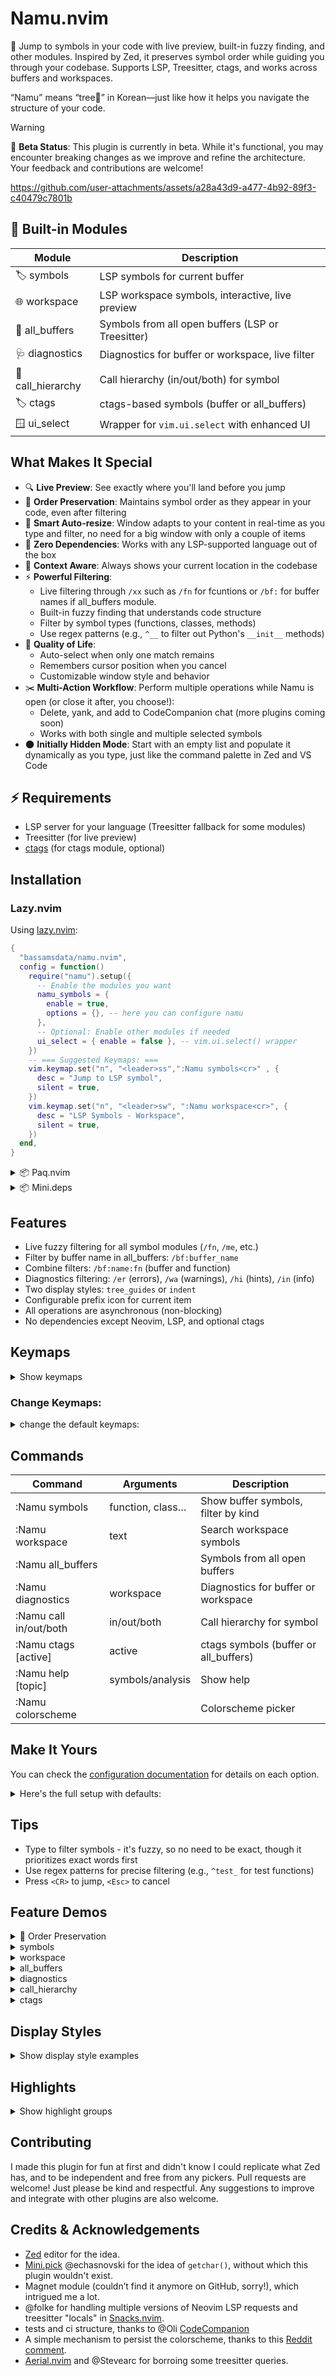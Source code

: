 # Namu.nvim

🌿 Jump to symbols in your code with live preview, built-in fuzzy finding, and other modules.
Inspired by Zed, it preserves symbol order while guiding you through your codebase.
Supports LSP, Treesitter, ctags, and works across buffers and workspaces.

“Namu” means “tree🌳” in Korean—just like how it helps you navigate the structure of your code.

> [!WARNING]
> 🚧 **Beta Status**: This plugin is currently in beta. While it's functional, you may encounter breaking changes as we improve and refine the architecture. Your feedback and contributions are welcome!

https://github.com/user-attachments/assets/a28a43d9-a477-4b92-89f3-c40479c7801b

## 🧩 Built-in Modules

| Module         | Description                                      |
|----------------|--------------------------------------------------|
| 🏷️ symbols        | LSP symbols for current buffer                      |
| 🌐 workspace      | LSP workspace symbols, interactive, live preview    |
| 📂 all_buffers    | Symbols from all open buffers (LSP or Treesitter)   |
| 🩺 diagnostics    | Diagnostics for buffer or workspace, live filter    |
| 🔗 call_hierarchy | Call hierarchy (in/out/both) for symbol             |
| 🏷️ ctags          | ctags-based symbols (buffer or all_buffers)         |
| 🪟 ui_select      | Wrapper for `vim.ui.select` with enhanced UI        |


## What Makes It Special

- 🔍 **Live Preview**: See exactly where you'll land before you jump
- 🌳 **Order Preservation**: Maintains symbol order as they appear in your code, even after filtering
- 📐 **Smart Auto-resize**: Window adapts to your content in real-time as you type and filter, no need for a big window with only a couple of items
- 🚀 **Zero Dependencies**: Works with any LSP-supported language out of the box
- 🎯 **Context Aware**: Always shows your current location in the codebase
- ⚡ **Powerful Filtering**:
  - Live filtering through `/xx` such as `/fn` for fcuntions or `/bf:` for buffer names if all_buffers module.
  - Built-in fuzzy finding that understands code structure
  - Filter by symbol types (functions, classes, methods)
  - Use regex patterns (e.g., `^__` to filter out Python's `__init__` methods)
- 🎨 **Quality of Life**:
  - Auto-select when only one match remains
  - Remembers cursor position when you cancel
  - Customizable window style and behavior
- ✂️  **Multi-Action Workflow**: Perform multiple operations while Namu is open (or close it after, you choose!):
  - Delete, yank, and add to CodeCompanion chat (more plugins coming soon)
  - Works with both single and multiple selected symbols
- 🌑 **Initially Hidden Mode**: Start with an empty list and populate it dynamically as you type, just like the command palette in Zed and VS Code


## ⚡ Requirements
- LSP server for your language (Treesitter fallback for some modules)
- Treesitter (for live preview)
- [ctags](https://ctags.io) (for ctags module, optional)

## Installation

### Lazy.nvim

Using [lazy.nvim](https://github.com/folke/lazy.nvim):
```lua
{
  "bassamsdata/namu.nvim",
  config = function()
    require("namu").setup({
      -- Enable the modules you want
      namu_symbols = {
        enable = true,
        options = {}, -- here you can configure namu
      },
      -- Optional: Enable other modules if needed
      ui_select = { enable = false }, -- vim.ui.select() wrapper
    })
    -- === Suggested Keymaps: ===
    vim.keymap.set("n", "<leader>ss",":Namu symbols<cr>" , {
      desc = "Jump to LSP symbol",
      silent = true,
    })
    vim.keymap.set("n", "<leader>sw", ":Namu workspace<cr>", {
      desc = "LSP Symbols - Workspace",
      silent = true,
    })
  end,
}
```

<details>
  <summary>📦 Paq.nvim</summary>

  ```lua
  require "paq" {
    "bassamsdata/namu.nvim"
  }
  ```

</details>

<details>
  <summary>📦 Mini.deps</summary>

  ```lua
  require("mini.deps").add("bassamsdata/namu.nvim")
  ```

</details>


## Features

- Live fuzzy filtering for all symbol modules (`/fn`, `/me`, etc.)
- Filter by buffer name in all_buffers: `/bf:buffer_name`
- Combine filters: `/bf:name:fn` (buffer and function)
- Diagnostics filtering: `/er` (errors), `/wa` (warnings), `/hi` (hints), `/in` (info)
- Two display styles: `tree_guides` or `indent`
- Configurable prefix icon for current item
- All operations are asynchronous (non-blocking)
- No dependencies except Neovim, LSP, and optional ctags



## Keymaps

<details>
<summary>Show keymaps</summary>

| Key         | Action                                 |
|-------------|----------------------------------------|
| `<CR>`      | Select item                            |
| `<Esc>`     | Close picker                           |
| `<C-n>`     | Next item                              |
| `<C-p>`     | Previous item                          |
| `<Tab>`     | Toggle multiselect                     |
| `<C-a>`     | Select all                             |
| `<C-l>`     | Clear all                              |
| `<C-y>`     | Yank symbol(s)                         |
| `<C-d>`     | Delete symbol(s)                       |
| `<C-v>`     | Open symbol in vertical split          |
| `<C-h>`     | Open symbol in horizontal split        |
| `<C-o>`     | Add symbol(s) to CodeCompanion chat    |

</details>

### Change Keymaps:

<details>
<summary>change the default keymaps:</summary>

```lua
-- in namu_symbols.options
  movement = {
    next = { "<C-n>", "<DOWN>" }, -- Support multiple keys
    previous = { "<C-p>", "<UP>" }, -- Support multiple keys
    close = { "<ESC>" }, -- close mapping
    select = { "<CR>" }, -- select mapping
    delete_word = {}, -- delete word mapping
    clear_line = {}, -- clear line mapping
  },
  multiselect = {
    enabled = false,
    indicator = "●", -- or "✓"◉
    keymaps = {
      toggle = "<Tab>",
      select_all = "<C-a>",
      clear_all = "<C-l>",
      untoggle = "<S-Tab>",
    },
    max_items = nil, -- No limit by default
  },
  custom_keymaps = {
    yank = {
      keys = { "<C-y>" }, -- yank symbol text
    },
    delete = {
      keys = { "<C-d>" }, -- delete symbol text
    },
    vertical_split = {
      keys = { "<C-v>" }, -- open in vertical split
    },
    horizontal_split = {
      keys = { "<C-h>" }, -- open in horizontal split
    },
    codecompanion = {
      keys = "<C-o>", -- Add symbols to CodeCompanion
    },
    avante = {
      keys = "<C-t>", -- Add symbol to Avante
    },
  },
```

</details>

## Commands

| Command                | Arguments         | Description                                 |
|------------------------|------------------|---------------------------------------------|
| :Namu symbols    | function, class… | Show buffer symbols, filter by kind         |
| :Namu workspace | text             | Search workspace symbols                    |
| :Namu all_buffers      |                  | Symbols from all open buffers               |
| :Namu diagnostics  | workspace        | Diagnostics for buffer or workspace         |
| :Namu call in/out/both | in/out/both      | Call hierarchy for symbol                   |
| :Namu ctags [active]   | active           | ctags symbols (buffer or all_buffers)       |
| :Namu help [topic]     | symbols/analysis | Show help                                   |
| :Namu colorscheme      |                  | Colorscheme picker                          |

## Make It Yours

You can check the [configuration documentation](https://github.com/bassamsdata/namu.nvim/tree/main/docs/Namu_config.md) for details on each option.
<details>
  <summary>Here's the full setup with defaults:</summary>

```lua
{ -- Those are the default options
  "bassamsdata/namu.nvim",
  config = function()
    require("namu").setup({
      -- Enable symbols navigator which is the default
      namu_symbols = {
        enable = true,
        ---@type NamuConfig
        options = {
          AllowKinds = {
            default = {
              "Function",
              "Method",
              "Class",
              "Module",
              "Property",
              "Variable",
              -- "Constant",
              -- "Enum",
              -- "Interface",
              -- "Field",
              -- "Struct",
            },
            go = {
              "Function",
              "Method",
              "Struct", -- For struct definitions
              "Field", -- For struct fields
              "Interface",
              "Constant",
              -- "Variable",
              "Property",
              -- "TypeParameter", -- For type parameters if using generics
            },
            lua = { "Function", "Method", "Table", "Module" },
            python = { "Function", "Class", "Method" },
            -- Filetype specific
            yaml = { "Object", "Array" },
            json = { "Module" },
            toml = { "Object" },
            markdown = { "String" },
          },
          BlockList = {
            default = {},
            -- Filetype-specific
            lua = {
              "^vim%.", -- anonymous functions passed to nvim api
              "%.%.%. :", -- vim.iter functions
              ":gsub", -- lua string.gsub
              "^callback$", -- nvim autocmds
              "^filter$",
              "^map$", -- nvim keymaps
            },
            -- another example:
            -- python = { "^__" }, -- ignore __init__ functions
          },
          display = {
            mode = "icon", -- "icon" or "raw"
            padding = 2,
          },
          -- This is a preset that let's set window without really get into the hassle of tuning window options
          -- top10 meaning top 10% of the window
          row_position = "top10", -- options: "center"|"top10"|"top10_right"|"center_right"|"bottom",
          preview = {
            highlight_on_move = true, -- Whether to highlight symbols as you move through them
            -- still needs implmenting, keep it always now
            highlight_mode = "always", -- "always" | "select" (only highlight when selecting)
          },
          window = {
            auto_size = true,
            min_height = 1,
            min_width = 20,
            max_width = 120,
            max_height = 30,
            padding = 2,
            border = "rounded",
            title_pos = "left",
            show_footer = true,
            footer_pos = "right",
            relative = "editor",
            style = "minimal",
            width_ratio = 0.6,
            height_ratio = 0.6,
            title_prefix = "󱠦 ",
          },
          debug = false,
          focus_current_symbol = true,
          auto_select = false,
          initially_hidden = false,
          multiselect = {
            enabled = true,
            indicator = "✓", -- or "✓"●
            keymaps = {
              toggle = "<Tab>",
              untoggle = "<S-Tab>",
              select_all = "<C-a>",
              clear_all = "<C-l>",
            },
            max_items = nil, -- No limit by default
          },
          actions = {
            close_on_yank = false, -- Whether to close picker after yanking
            close_on_delete = true, -- Whether to close picker after deleting
          },
          movement = {-- Support multiple keys
            next = { "<C-n>", "<DOWN>" },
            previous = { "<C-p>", "<UP>" },
            close = { "<ESC>" }, -- "<C-c>" can be added as well
            select = { "<CR>" },
            delete_word = {}, -- it can assign "<C-w>"
            clear_line = {}, -- it can be "<C-u>"
          },
          custom_keymaps = {
            yank = {
              keys = { "<C-y>" },
              desc = "Yank symbol text",
            },
            delete = {
              keys = { "<C-d>" },
              desc = "Delete symbol text",
            },
            vertical_split = {
              keys = { "<C-v>" },
              desc = "Open in vertical split",
            },
            horizontal_split = {
              keys = { "<C-h>" },
              desc = "Open in horizontal split",
            },
            codecompanion = {
              keys = "<C-o>",
              desc = "Add symbol to CodeCompanion",
            },
            avante = {
              keys = "<C-t>",
              desc = "Add symbol to Avante",
            },
          },
          icon = "󱠦", -- 󱠦 -  -  -- 󰚟
          kindText = {
            Function = "function",
            Class = "class",
            Module = "module",
            Constructor = "constructor",
            Interface = "interface",
            Property = "property",
            Field = "field",
            Enum = "enum",
            Constant = "constant",
            Variable = "variable",
          },
          kindIcons = {
            File = "󰈙",
            Module = "󰏗",
            Namespace = "󰌗",
            Package = "󰏖",
            Class = "󰌗",
            Method = "󰆧",
            Property = "󰜢",
            Field = "󰜢",
            Constructor = "󰆧",
            Enum = "󰒻",
            Interface = "󰕘",
            Function = "󰊕",
            Variable = "󰀫",
            Constant = "󰏿",
            String = "󰀬",
            Number = "󰎠",
            Boolean = "󰨙",
            Array = "󰅪",
            Object = "󰅩",
            Key = "󰌋",
            Null = "󰟢",
            EnumMember = "󰒻",
            Struct = "󰌗",
            Event = "󰉁",
            Operator = "󰆕",
            TypeParameter = "󰊄",
          },
          highlight = "NamuPreview",
          highlights = {
            parent = "NamuParent",
            nested = "NamuNested",
            style = "NamuStyle",
          },
          kinds = {
            prefix_kind_colors = true,
            enable_highlights = true,
            highlights = {
              PrefixSymbol = "NamuPrefixSymbol",
              Function = "NamuSymbolFunction",
              Method = "NamuSymbolMethod",
              Class = "NamuSymbolClass",
              Interface = "NamuSymbolInterface",
              Variable = "NamuSymbolVariable",
              Constant = "NamuSymbolConstant",
              Property = "NamuSymbolProperty",
              Field = "NamuSymbolField",
              Enum = "NamuSymbolEnum",
              Module = "NamuSymbolModule",
            },
          },
        }
      }
      colorscheme = {
        enable = false,
        options = {
          -- NOTE: if you activate persist, then please remove any vim.cmd("colorscheme ...") in your config, no needed anymore
          persist = true, -- very efficient mechanism to Remember selected colorscheme
          write_shada = false, -- If you open multiple nvim instances, then probably you need to enable this
          excluded_schemes = {}, -- exclude any colorscheme from the list
          -- it accept the same row_position and movement keys as the one in namy symbols
        },
      },
      ui_select = { enable = false }, -- vim.ui.select() wrapper
    })
  end,
}
```

</details>


## Tips

- Type to filter symbols - it's fuzzy, so no need to be exact, though it prioritizes exact words first
- Use regex patterns for precise filtering (e.g., `^test_` for test functions)
- Press `<CR>` to jump, `<Esc>` to cancel

## Feature Demos

<details>
  <summary>🌳 Order Preservation</summary>
Maintains symbol order as they appear in your code, even after filtering


https://github.com/user-attachments/assets/2f84f1b0-3fb7-4d69-81ea-8ec70acb5b80

</details>

<details>
<summary>symbols</summary>

- Shows LSP symbols for current buffer.
- Filter by kind: `:Namu symbols function`
- Live preview as you move.

<!-- Demo video here (folded) -->

</details>


<details>
<summary>workspace</summary>

- Interactive workspace symbol search (LSP).
- Start typing to see results, live preview.

<!-- Demo video here (folded) -->

</details>


<details>
<summary>all_buffers</summary>

- Shows symbols from all open buffers (LSP or Treesitter fallback).
- Filter by buffer: `/bf:buffer_name`
- Combine with kind: `/bf:name:fn`

<!-- Demo video here (folded) -->

</details>


<details>
<summary>diagnostics</summary>

- Shows diagnostics for buffer or workspace.
- Filter by severity: `/er`, `/wa`, `/hi`, `/in`
- Live preview and navigation.

<!-- Demo video here (folded) -->

</details>

<details>
<summary>call_hierarchy</summary>

- Show incoming, outgoing, or both calls for a symbol.
- Usage: `:Namu call in`, `:Namu call out`, `:Namu call both`

<!-- Demo video here (folded) -->

</details>

<details>
<summary>ctags</summary>

- Show ctags-based symbols for buffer or all_buffers.
- Requires ctags installed.
- Usage: `:Namu ctags`, `:Namu ctags active`

<!-- Demo video here (folded) -->
</details>

## Display Styles

<details>
<summary>Show display style examples</summary>

- `options.display.format = "tree_guides"`:
  (image here)

- `options.display.format = "indent"`:
  (image here)

</details>

## Highlights

<details>
<summary>Show highlight groups</summary>

| Group                | Description                                 |
|----------------------|---------------------------------------------|
| NamuPrefix           | Prefix highlight                            |
| NamuMatch            | Matched characters in search                |
| NamuFilter           | Filter prompt                               |
| NamuPrompt           | Prompt window                               |
| NamuSelected         | Selected item in multiselect                |
| NamuFooter           | Footer text                                 |
| NamuCurrentItem      | Current item highlight                      |
| NamuPrefixSymbol     | Symbol prefix                               |
| **LSP KINDS HIGHLIGHTS** | -----------------|
| NamuSymbolFunction   | Function symbol                             |
| NamuSymbolMethod     | Method symbol                               |
| NamuSymbolClass      | Class symbol                                |
| NamuSymbolInterface  | Interface symbol                            |
| NamuSymbolVariable   | Variable symbol                             |
| NamuSymbolConstant   | Constant symbol                             |
| NamuSymbolProperty   | Property symbol                             |
| NamuSymbolField      | Field symbol                                |
| NamuSymbolEnum       | Enum symbol                                 |
| NamuSymbolModule     | Module symbol                               |
| **Some Other Styles**    | --------------------|
| NamuTreeGuides       | Tree guide lines                            |
| NamuFileInfo         | File info text                              |
| NamuPreview          | Preview window highlight                    |
| NamuParent           | Parent item highlight                       |
| NamuNested           | Nested item highlight                       |
| NamuStyle            | Style elements highlight                    |
| NamuCursor           | Cursor highlight during Picker active

</details>

## Contributing

I made this plugin for fun at first and didn't know I could replicate what Zed has, and to be independent and free from any pickers.
Pull requests are welcome! Just please be kind and respectful.
Any suggestions to improve and integrate with other plugins are also welcome.

## Credits & Acknowledgements

- [Zed](https://zed.dev) editor for the idea.
- [Mini.pick](https://github.com/echasnovski/mini.nvim) @echasnovski for the idea of `getchar()`, without which this plugin wouldn't exist.
- Magnet module (couldn’t find it anymore on GitHub, sorry!), which intrigued me a lot.
- @folke for handling multiple versions of Neovim LSP requests and treesitter "locals" in [Snacks.nvim](https://github.com/folke/snacks.nvim).
- tests and ci structure, thanks to @Oli [CodeCompanion](https://github.com/olimorris/codecompanion.nvim)
- A simple mechanism to persist the colorscheme, thanks to this [Reddit comment](https://www.reddit.com/r/neovim/comments/1edwhk8/comment/lfb1m2f/?utm_source=share&utm_medium=web3x&utm_name=web3xcss&utm_term=1&utm_content=share_button).
- [Aerial.nvim](https://github.com/stevearc/aerial.nvim) and @Stevearc for borroing some treesitter queries.
